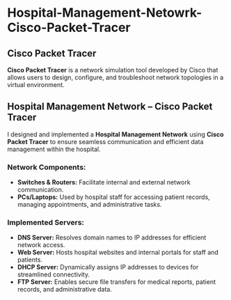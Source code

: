 # Hospital-Management-Netowrk-Cisco-Packet-Tracer
## Cisco Packet Tracer  

**Cisco Packet Tracer** is a network simulation tool developed by Cisco that allows users to design, configure, and troubleshoot network topologies in a virtual environment.  

## Hospital Management Network – Cisco Packet Tracer  

I designed and implemented a **Hospital Management Network** using **Cisco Packet Tracer** to ensure seamless communication and efficient data management within the hospital.  

### Network Components:  
- **Switches & Routers:** Facilitate internal and external network communication.  
- **PCs/Laptops:** Used by hospital staff for accessing patient records, managing appointments, and administrative tasks.  

### Implemented Servers:  
- **DNS Server:** Resolves domain names to IP addresses for efficient network access.  
- **Web Server:** Hosts hospital websites and internal portals for staff and patients.  
- **DHCP Server:** Dynamically assigns IP addresses to devices for streamlined connectivity.  
- **FTP Server:** Enables secure file transfers for medical reports, patient records, and administrative data.  




